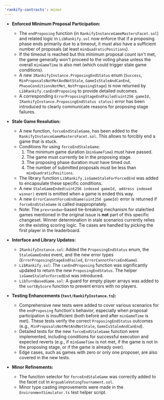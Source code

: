 ```yaml
---
'rankify-contracts': minor
---
```


*   **Enforced Minimum Proposal Participation:**
    *   The `endProposing` function (in `RankifyInstanceGameMastersFacet.sol`) and related logic in `LibRankify.sol` now enforce that if a proposing phase ends primarily due to a timeout, it must also have a sufficient number of proposals (at least `minQuadraticPositions`).
    *   If the timeout is reached but this minimum proposal count isn't met, the game generally won't proceed to the voting phase unless the overall `minGameTime` is also met (which could trigger stale game conditions).
    *   A new `IRankifyInstance.ProposingEndStatus` enum (`Success`, `MinProposalsNotMetAndNotStale`, `GameIsStaleAndCanEnd`, `PhaseConditionsNotMet`, `NotProposingStage`) is now returned by `LibRankify.canEndProposing` to provide detailed outcomes.
    *   A corresponding `ErrorProposingStageEndFailed(uint256 gameId, IRankifyInstance.ProposingEndStatus status)` error has been introduced to clearly communicate reasons for proposing stage failures.

*   **Stale Game Resolution:**
    *   A new function, `forceEndStaleGame`, has been added to the `RankifyInstanceGameMastersFacet.sol`. This allows to forcibly end a game that is stuck.
    *   Conditions for using `forceEndStaleGame`:
        1.  The minimum game duration (`minGameTime`) must have passed.
        2.  The game must currently be in the proposing stage.
        3.  The proposing phase duration must have timed out.
        4.  The number of submitted proposals must be less than `minQuadraticPositions`.
    *   The library function `LibRankify.isGameStaleForForcedEnd` was added to encapsulate these specific conditions.
    *   A new `StaleGameEnded(uint256 indexed gameId, address indexed winner)` event is emitted when a game is ended this way.
    *   A new `ErrorCannotForceEndGame(uint256 gameId)` error is returned if `forceEndStaleGame` is called inappropriately.
    *   Note: The `prevrandao`-based tie-breaking mechanism for stale/tied games mentioned in the original issue is **not** part of this specific changeset. Winner determination in stale scenarios currently relies on the existing scoring logic. Tie cases are handled by picking the first player in the leaderboard.

*   **Interface and Library Updates:**
    *   `IRankifyInstance.sol`: Added the `ProposingEndStatus` enum, the `StaleGameEnded` event, and the new error types (`ErrorProposingStageEndFailed`, `ErrorCannotForceEndGame`).
    *   `LibRankify.sol`: The `canEndProposing` function was significantly updated to return the new `ProposingEndStatus`. The helper `isGameStaleForForcedEnd` was introduced.
    *   `LibTurnBasedGame.sol`: A guard for empty player arrays was added to the `sortByScore` function to prevent errors with no players.

*   **Testing Enhancements (`test/RankifyInstance.ts`):**
    *   Comprehensive new tests were added to cover various scenarios for the `endProposing` function's behavior, especially when proposal participation is insufficient (both before and after `minGameTime` is met). These tests verify the correct `ProposingEndStatus` outcomes (e.g., `MinProposalsNotMetAndNotStale`, `GameIsStaleAndCanEnd`).
    *   Detailed tests for the new `forceEndStaleGame` function were implemented, including conditions for successful execution and expected reverts (e.g., if `minGameTime` is not met, if the game is not in the proposing stage, or if the game is already over).
    *   Edge cases, such as games with zero or only one proposer, are also covered in the new tests.

*   **Minor Refinements:**
    *   The function selector for `forceEndStaleGame` was correctly added to the facet cut in `ArguableVotingTournament.sol`.
    *   Minor type casting improvements were made in the `EnvironmentSimulator.ts` test helper script.


